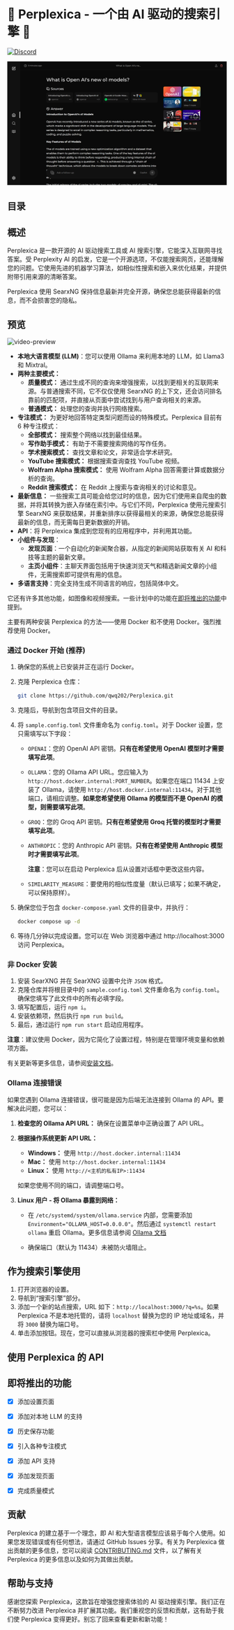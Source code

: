 # 🚀 Perplexica - 一个由 AI 驱动的搜索引擎 🔎 <!-- omit in toc -->


[![Discord](https://dcbadge.vercel.app/api/server/26aArMy8tT?style=flat&compact=true)](https://discord.gg/26aArMy8tT)

![preview](.assets/perplexica-screenshot.png?)

## 目录 <!-- omit in toc -->


## 概述

Perplexica 是一款开源的 AI 驱动搜索工具或 AI 搜索引擎，它能深入互联网寻找答案。受 Perplexity AI 的启发，它是一个开源选项，不仅能搜索网页，还能理解您的问题。它使用先进的机器学习算法，如相似性搜索和嵌入来优化结果，并提供附带引用来源的清晰答案。

Perplexica 使用 SearxNG 保持信息最新并完全开源，确保您总能获得最新的信息，而不会损害您的隐私。



## 预览

![video-preview](.assets/perplexica-preview.gif)



- **本地大语言模型 (LLM)**：您可以使用 Ollama 来利用本地的 LLM，如 Llama3 和 Mixtral。
- **两种主要模式：**
  - **质量模式：** 通过生成不同的查询来增强搜索，以找到更相关的互联网来源。与普通搜索不同，它不仅仅使用 SearxNG 的上下文，还会访问排名靠前的匹配项，并直接从页面中尝试找到与用户查询相关的来源。
  - **普通模式：** 处理您的查询并执行网络搜索。
- **专注模式：** 为更好地回答特定类型问题而设的特殊模式。Perplexica 目前有 6 种专注模式：
  - **全部模式：** 搜索整个网络以找到最佳结果。
  - **写作助手模式：** 有助于不需要搜索网络的写作任务。
  - **学术搜索模式：** 查找文章和论文，非常适合学术研究。
  - **YouTube 搜索模式：** 根据搜索查询查找 YouTube 视频。
  - **Wolfram Alpha 搜索模式：** 使用 Wolfram Alpha 回答需要计算或数据分析的查询。
  - **Reddit 搜索模式：** 在 Reddit 上搜索与查询相关的讨论和意见。
- **最新信息：** 一些搜索工具可能会给您过时的信息，因为它们使用来自爬虫的数据，并将其转换为嵌入存储在索引中。与它们不同，Perplexica 使用元搜索引擎 SearxNG 来获取结果，并重新排序以获得最相关的来源，确保您总能获得最新的信息，而无需每日更新数据的开销。
- **API**：将 Perplexica 集成到您现有的应用程序中，并利用其功能。
- **小组件与发现**：
  - **发现页面**：一个自动化的新闻聚合器，从指定的新闻网站获取有关 AI 和科技等主题的最新文章。
  - **主页小组件**：主聊天界面包括用于快速浏览天气和精选新闻文章的小组件，无需搜索即可提供有用的信息。
- **多语言支持**：完全支持生成不同语言的响应，包括简体中文。

它还有许多其他功能，如图像和视频搜索。一些计划中的功能在[即将推出的功能](#即将推出的功能)中提到。



主要有两种安装 Perplexica 的方法——使用 Docker 和不使用 Docker。强烈推荐使用 Docker。

### 通过 Docker 开始 (推荐)

1.  确保您的系统上已安装并正在运行 Docker。
2.  克隆 Perplexica 仓库：

    ```bash
    git clone https://github.com/qwq202/Perplexica.git
    ```

3.  克隆后，导航到包含项目文件的目录。

4.  将 `sample.config.toml` 文件重命名为 `config.toml`。对于 Docker 设置，您只需填写以下字段：

    - `OPENAI`：您的 OpenAI API 密钥。**只有在希望使用 OpenAI 模型时才需要填写此项**。
    - `OLLAMA`：您的 Ollama API URL。您应输入为 `http://host.docker.internal:PORT_NUMBER`。如果您在端口 11434 上安装了 Ollama，请使用 `http://host.docker.internal:11434`。对于其他端口，请相应调整。**如果您希望使用 Ollama 的模型而不是 OpenAI 的模型，则需要填写此项**。
    - `GROQ`：您的 Groq API 密钥。**只有在希望使用 Groq 托管的模型时才需要填写此项**。
    - `ANTHROPIC`：您的 Anthropic API 密钥。**只有在希望使用 Anthropic 模型时才需要填写此项**。

      **注意**：您可以在启动 Perplexica 后从设置对话框中更改这些内容。

    - `SIMILARITY_MEASURE`：要使用的相似性度量（默认已填写；如果不确定，可以保持原样）。

5.  确保您位于包含 `docker-compose.yaml` 文件的目录中，并执行：

    ```bash
    docker compose up -d
    ```

6.  等待几分钟以完成设置。您可以在 Web 浏览器中通过 http://localhost:3000 访问 Perplexica。



### 非 Docker 安装

1.  安装 SearXNG 并在 SearXNG 设置中允许 `JSON` 格式。
2.  克隆仓库并将根目录中的 `sample.config.toml` 文件重命名为 `config.toml`。确保您填写了此文件中的所有必填字段。
3.  填写配置后，运行 `npm i`。
4.  安装依赖项，然后执行 `npm run build`。
5.  最后，通过运行 `npm run start` 启动应用程序。

**注意**：建议使用 Docker，因为它简化了设置过程，特别是在管理环境变量和依赖项方面。

有关更新等更多信息，请参阅[安装文档](https://github.com/qwq202/Perplexica/tree/master/docs/installation)。

### Ollama 连接错误

如果您遇到 Ollama 连接错误，很可能是因为后端无法连接到 Ollama 的 API。要解决此问题，您可以：

1.  **检查您的 Ollama API URL：** 确保在设置菜单中正确设置了 API URL。
2.  **根据操作系统更新 API URL：**

    - **Windows：** 使用 `http://host.docker.internal:11434`
    - **Mac：** 使用 `http://host.docker.internal:11434`
    - **Linux：** 使用 `http://<主机的私有IP>:11434`

    如果您使用不同的端口，请调整端口号。

3.  **Linux 用户 - 将 Ollama 暴露到网络：**

    - 在 `/etc/systemd/system/ollama.service` 内部，您需要添加 `Environment="OLLAMA_HOST=0.0.0.0"`。然后通过 `systemctl restart ollama` 重启 Ollama。更多信息请参阅 [Ollama 文档](https://github.com/ollama/ollama/blob/main/docs/faq.md#setting-environment-variables-on-linux)

    - 确保端口（默认为 11434）未被防火墙阻止。

## 作为搜索引擎使用



1.  打开浏览器的设置。
2.  导航到“搜索引擎”部分。
3.  添加一个新的站点搜索，URL 如下：`http://localhost:3000/?q=%s`。如果 Perplexica 不是本地托管的，请将 `localhost` 替换为您的 IP 地址或域名，并将 `3000` 替换为端口号。
4.  单击添加按钮。现在，您可以直接从浏览器的搜索栏中使用 Perplexica。

## 使用 Perplexica 的 API



## 即将推出的功能

- [x] 添加设置页面
- [x] 添加对本地 LLM 的支持
- [x] 历史保存功能
- [x] 引入各种专注模式
- [x] 添加 API 支持
- [x] 添加发现页面
- [x] 完成质量模式



## 贡献

Perplexica 的建立基于一个理念，即 AI 和大型语言模型应该易于每个人使用。如果您发现错误或有任何想法，请通过 GitHub Issues 分享。有关为 Perplexica 做出贡献的更多信息，您可以阅读 [CONTRIBUTING.md](CONTRIBUTING.md) 文件，以了解有关 Perplexica 的更多信息以及如何为其做出贡献。

## 帮助与支持


感谢您探索 Perplexica，这款旨在增强您搜索体验的 AI 驱动搜索引擎。我们正在不断努力改进 Perplexica 并扩展其功能。我们重视您的反馈和贡献，这有助于我们使 Perplexica 变得更好。别忘了回来查看更新和新功能！
